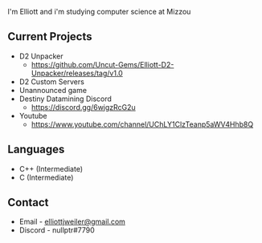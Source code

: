 I'm Elliott and i'm studying computer science at Mizzou

## Current Projects
- D2 Unpacker
  - https://github.com/Uncut-Gems/Elliott-D2-Unpacker/releases/tag/v1.0
- D2 Custom Servers
- Unannounced game
- Destiny Datamining Discord
  - https://discord.gg/6wjgzRcG2u
- Youtube
  - https://www.youtube.com/channel/UChLY1ClzTeanp5aWV4Hhb8Q

## Languages
- C++ (Intermediate)
- C (Intermediate)

## Contact
- Email - elliottjweiler@gmail.com
- Discord - nullptr#7790

<!---
Uncut-Gems/Uncut-Gems is a ✨ special ✨ repository because its `README.md` (this file) appears on your GitHub profile.
You can click the Preview link to take a look at your changes.
--->

